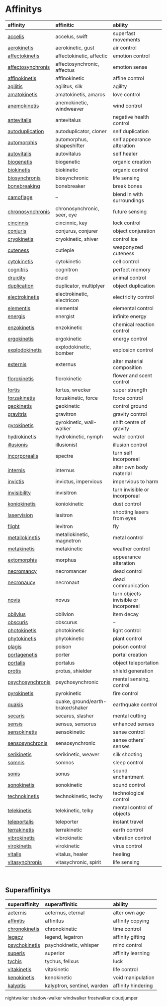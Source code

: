 # Affinitys

| affinity | affinitic | ability |
| :------- | :-------- | :------ |
| [accelis](affinitys/superspeed.md) | accelus, swift | superfast movements |
| [aerokinetis](affinitys/aerokinetis.md) | aerokinetic, gust | air control |
| [affectokinetis](affinitys/affectokinetis.md) | affectokinetic, affectic | emotion control |
| [affectosynchronis](affinitys/affectosynchronis.md) | affectosynchronic, affectus | emotion sense |
| [affinokinetis](affinitys/affinokinetis.md) | affinokinetic | affine control |
| [agilitis](affinitys/agilitis.md) | agilitus, silk | agility |
| [amatokinetis](affinitys/amatokinetis.md) | amatokinetis, amaros | love control |
| [anemokinetis](affinitys/anemokinetis.md) | anemokinetic, windweaver | wind control |
| [antevitalis](affinitys/antevitalis.md) | antevitalus | negative health control |
| [autoduplication](affinitys/autoduplication.md) | autoduplicator, cloner | self duplication |
| [automorphis](affinitys/metamorphis.md) | automorphus, shapeshifter | self appearance alteration |
| [autovitalis](affinitys/autovitalis.md) | autovitalus | self healer |
| [biogenetis](affinitys/biogenetis.md) | biogenetic | organic creation |
| [biokinetis](affinitys/biokinetis.md) | biokinetic | organic control |
| [biosynchronis](affinitys/biosynchronis.md) | biosynchronic | life sensing |
| [bonebreaking](affinitys/bonebreaking.md) | bonebreaker | break bones |
| [camoflage](affinitys/camoflage.md) | – | blend in with surroundings |
| [chronosynchronis](affinitys/chronosynchronis.md) | chronosynchronic, seer, eye | future sensing |
| [cincinnis](affinitys/cincinnic.md) | cincinnic, key | lock control |
| [conjuris](affinitys/conjuris.md) | conjurus, conjurer | object conjuration |
| [cryokinetis](affinitys/cryokinetis.md) | cryokinetic, shiver | control ice |
| [cuteness](affinitys/cuteness.md) | cutiepie | weaponyzed cuteness |
| [cytokinetis](affinitys/cytokinetis.md) | cytokinetic | cell control |
| [cognitris](affinitys/cognitris.md) | cognitron | perfect memory |
| [druidity](affinitys/druidity.md) | druid | animal control |
| [duplication](affinitys/duplication.md) | duplicator, multiplyer | object duplication |
| [electrokinetis](affinitys/electrokinetis.md) | electrokinetic, electricon | electricity control |
| [elementis](affinitys/elementalis.md) | elemental | elemental control |
| [energis](affinitys/energis.md) | energist | infinite energy |
| [enzokinetis](affinitys/enzokinetis.md) | enzokinetic | chemical reaction control |
| [ergokinetis](affinitys/ergokinetis.md) | ergokinetic | energy control |
| [explodokinetis](affinitys/explodokinetis.md) | explodokinetic, bomber | explosion control |
| [externis](affinitys/externis.md) | externus | alter material composition |
| [florokinetis](affinitys/florokinetis.md) | florokinetic | flower and scent control |
| [fortis](affinitys/fortis.md) | fortus, wrecker | super strength |
| [forzakinetis](affinitys/forzakinetis.md) | forzakinetic, force | force control |
| [geokinetis](affinitys/geokinetis.md) | geokinetic | control ground |
| [gravitris](affinitys/gravitris.md) | gravitron | gravity control |
| [gyrokinetis](affinitys/gyrokinetis.md) | gyrokinetic, wall-walker | shift centre of gravity |
| [hydrokinetis](affinitys/hydrokinetis.md) | hydrokinetic, nymph | water control |
| [illusionis](affinitys/illusionis.md) | illusionist | illusion control |
| [incorporealis](affinitys/incorporealis.md) | spectre | turn self incorporeal |
| [internis](affinitys/internis.md) | internus | alter own body material |
| [invictis](affinitys/invictis.md) | invictus, impervious | impervious to harm |
| [invisibility](affinitys/invisibility.md) | invisitron | turn invisible or incorporeal |
| [koniokinetis](affinitys/koniokinetis.md) | koniokinetic | dust control |
| [laservision](affinitys/laservision.md) | lasitron | shooting lasers from eyes |
| [flight](affinitys/flight.md) | levitron | fly |
| [metallokinetis](affinitys/metallokinetis.md) | metallokinetic, magnetron | metal control |
| [metakinetis](affinitys/metakinetis.md) | metakinetic | weather control |
| [extomorphis](affinitys/extomorphis.md) | morphus | appearance alteration |
| [necromancy](affinitys/necromancy.md) | necromancer | dead control |
| [necronaucy](affinitys/necronaucy.md) | necronaut | dead communication |
| [novis](affinitys/novis.md) | novus | turn objects invisible or incorporeal |
| [oblivius](affinitys/oblivius.md) | oblivion | item decay |
| [obscuris](affinitys/obscurus.md) | obscurus | – |
| [photokinetis](affinitys/photokinetis.md) | photokinetic | light control |
| [phytokinetis](affinitys/phytokinetis.md) | phytokinetic | plant control |
| [plagis](affinitys/plagis.md) | poison | poison control |
| [portagenetis](affinitys/portagenetis.md) | porter | portal creation |
| [portalis](affinitys/portalis.md) | portalus | object teleportation |
| [protis](affinitys/protis.md) | protus, shielder | shield generation |
| [psychosynchronis](affinitys/psychosynchronis.md) | psychosynchronic | mental sensing, control |
| [pyrokinetis](affinitys/pyrokinetis.md) | pyrokinetic | fire control |
| [quakis](affinitys/quakis.md) | quake, ground/earth-braker/shaker | earthquake control |
| [secaris](affinitys/secaris.md) | secarus, slasher | mental cutting |
| [sensis](affinitys/sensis.md) | sensus, sensorus | enhanced senses |
| [sensokinetis](affinitys/sensokinetis.md) | sensokinetic | sense control |
| [sensosynchronis](affinitys/sensosynchronis.md) | sensosynchronic | sense others’ senses |
| [serikinetis](affinitys/serikinetis.md) | serikinetic, weaver | silk shooting |
| [somnis](affinitys/somnis.md) | somnos | sleep control |
| [sonis](affinitys/sonis.md) | sonus | sound enchantment |
| [sonokinetis](affinitys/sonokinetis.md) | sonokinetic | sound control |
| [technokinetis](affinitys/technokinetis.md) | technokinetic, techy | technological control |
| [telekinetis](affinitys/telekinetis.md) | telekinetic, telky | mental control of objects |
| [teleportalis](affinitys/teleportalis.md) | teleporter | instant travel |
| [terrakinetis](affinitys/terrakinetis.md) | terrakinetic | earth control |
| [vibrokinetis](affinitys/vibrokinetis.md) | vibrokinetic | vibration control |
| [virokinetis](affinitys/virokinetis.md) | virokinetic | virus control |
| [vitalis](affinitys/vitalis.md) | vitalus, healer | healing |
| [vitasynchronis](affinitys/vitasynchronis.md) | vitasychronic, spirit | life sensing |


<br>


## Superaffinitys

| superaffinity | superaffinitic | ability |
| :------------ | :------------- | :------ |
| [aeternis](affinitys/aeternis.md) | aeternus, eternal | alter own age |
| [affinitis](affinitys/affinitis.md) | affinitus | affinity copying |
| [chronokinetis](affinitys/chronokinetis.md) | chronokinetic | time control |
| [legacy](affinitys/legacy.md) | legend, legatron | affinity gifting |
| [psychokinetis](affinitys/psychokinetis.md) | psychokinetic, whisper | mind control |
| [superis](affinitys/superis.md) | superior | affinity learning |
| [tychis](affinitys/tychis.md) | tychus, felixus | luck |
| [vitakinetis](affinitys/vitakinetis.md) | vitakinetic | life control |
| [kenokinetis](affinitys/kenokinetis.md) | kenokinetic | void manipulation |
| [kalyptis](affinitys/kalyptis.md) | kalyptron, sentinel, warden | affinity hindering |

nightwalker
shadow-walker
windwalker
frostwalker
cloudjumper

